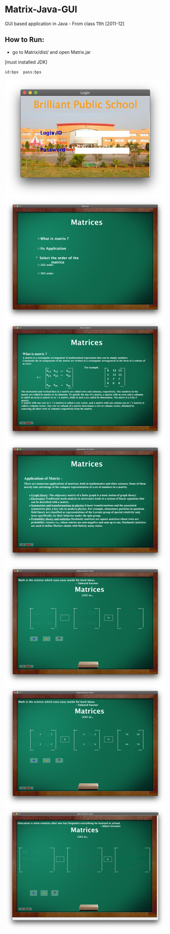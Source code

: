 # Matrix-Java-GUI

GUI based application in Java - From class 11th [2011-12]

## How to Run:
 - go to Matrix/dist/  and open  Matrix.jar

[must installed JDK]

```
id:bps  pass:bps

```

![login in](./assests/1.png)
![2](./assests/2.png)
![3](./assests/3.png)
![4](./assests/4.png)
![5](./assests/5.png)
![6](./assests/6.png)
![7](./assests/7.png)
